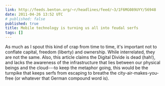 ```yaml
---
link: http://feeds.benton.org/~r/headlines/feed/~3/1F6MG089UYY/56948
date: 2011-04-26 13:52 UTC
# published: false
published: true
title: Mobile technology is turning us all into feudal serfs
tags: []
---
```


As much as I spout this kind of crap from time to time, it's important not to conflate capital, freedom (liberty) and ownership. While interrelated, they are not the same. Also, this article claims the Digital Divide is dead (hah!), and lacks the awareness of the infrastructure that lies between our physical beings and the cloud---to keep the metaphor going, this would be the turnpike that keeps serfs from escaping to breathe the city-air-makes-you-free (or whatever that German compound word is).
